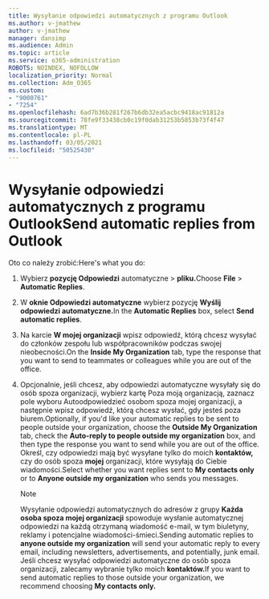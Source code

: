 ```yaml
---
title: Wysyłanie odpowiedzi automatycznych z programu Outlook
ms.author: v-jmathew
author: v-jmathew
manager: dansimp
ms.audience: Admin
ms.topic: article
ms.service: o365-administration
ROBOTS: NOINDEX, NOFOLLOW
localization_priority: Normal
ms.collection: Adm_O365
ms.custom:
- "9000761"
- "7254"
ms.openlocfilehash: 6ad7b36b281f267b6db32ea5acbc9418ac91812a
ms.sourcegitcommit: 78fe9f33438cb0c19f0dab31253b5853b73f4f47
ms.translationtype: MT
ms.contentlocale: pl-PL
ms.lasthandoff: 03/05/2021
ms.locfileid: "50525430"
---
```

# <a name="send-automatic-replies-from-outlook"></a><span data-ttu-id="fe055-102">Wysyłanie odpowiedzi automatycznych z programu Outlook</span><span class="sxs-lookup"><span data-stu-id="fe055-102">Send automatic replies from Outlook</span></span>

<span data-ttu-id="fe055-103">Oto co należy zrobić:</span><span class="sxs-lookup"><span data-stu-id="fe055-103">Here's what you do:</span></span>

1. <span data-ttu-id="fe055-104">Wybierz **pozycję Odpowiedzi** automatyczne  >  **pliku.**</span><span class="sxs-lookup"><span data-stu-id="fe055-104">Choose **File** > **Automatic Replies**.</span></span>
2. <span data-ttu-id="fe055-105">W **oknie Odpowiedzi automatyczne** wybierz pozycję **Wyślij odpowiedzi automatyczne.**</span><span class="sxs-lookup"><span data-stu-id="fe055-105">In the **Automatic Replies** box, select **Send automatic replies**.</span></span>
3. <span data-ttu-id="fe055-106">Na karcie **W mojej organizacji** wpisz odpowiedź, którą chcesz wysyłać do członków zespołu lub współpracowników podczas swojej nieobecności.</span><span class="sxs-lookup"><span data-stu-id="fe055-106">On the **Inside My Organization** tab, type the response that you want to send to teammates or colleagues while you are out of the office.</span></span>
4. <span data-ttu-id="fe055-107">Opcjonalnie, jeśli chcesz, aby odpowiedzi automatyczne wysyłały się do osób  spoza organizacji,  wybierz kartę Poza moją organizacją, zaznacz pole wyboru Autoodpowiedzieć osobom spoza mojej organizacji, a następnie wpisz odpowiedź, którą chcesz wysłać, gdy jesteś poza biurem.</span><span class="sxs-lookup"><span data-stu-id="fe055-107">Optionally, if you'd like your automatic replies to be sent to people outside your organization, choose the **Outside My Organization** tab, check the **Auto-reply to people outside my organization** box, and then type the response you want to send while you are out of the office.</span></span> <span data-ttu-id="fe055-108">Określ, czy odpowiedzi mają być wysyłane tylko do moich **kontaktów,** czy do osób spoza **mojej** organizacji, które wysyłają do Ciebie wiadomości.</span><span class="sxs-lookup"><span data-stu-id="fe055-108">Select whether you want replies sent to **My contacts only** or to **Anyone outside my organization** who sends you messages.</span></span>

    > [!NOTE]
    > <span data-ttu-id="fe055-109">Wysyłanie odpowiedzi automatycznych do adresów z grupy **Każda osoba spoza mojej organizacji** spowoduje wysłanie automatycznej odpowiedzi na każdą otrzymaną wiadomość e-mail, w tym biuletyny, reklamy i potencjalne wiadomości-śmieci.</span><span class="sxs-lookup"><span data-stu-id="fe055-109">Sending automatic replies to **anyone outside my organization** will send your automatic reply to every email, including newsletters, advertisements, and potentially, junk email.</span></span> <span data-ttu-id="fe055-110">Jeśli chcesz wysyłać odpowiedzi automatyczne do osób spoza organizacji, zalecamy wybranie tylko moich **kontaktów.**</span><span class="sxs-lookup"><span data-stu-id="fe055-110">If you want to send automatic replies to those outside your organization, we recommend choosing **My contacts only.**</span></span>
